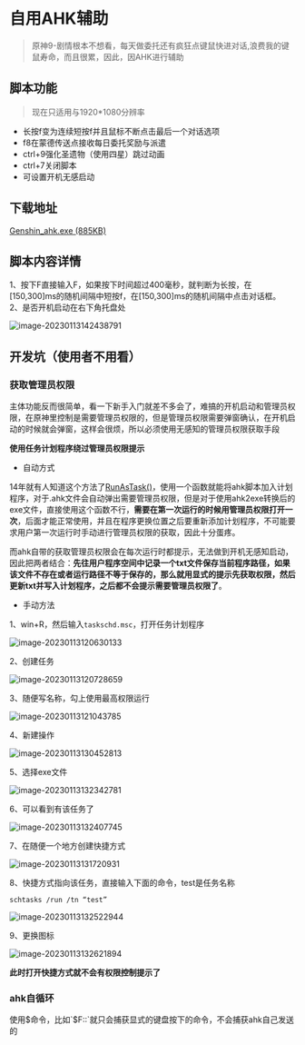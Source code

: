# 自用AHK辅助
> 原神9-剧情根本不想看，每天做委托还有疯狂点键鼠快进对话,浪费我的键鼠寿命，而且很累，因此，因AHK进行辅助
## 脚本功能
> 现在只适用与1920*1080分辨率
* 长按f变为连续短按f并且鼠标不断点击最后一个对话选项
* f8在蒙德传送点接收每日委托奖励与派遣
* ctrl+9强化圣遗物（使用四星）跳过动画
* ctrl+7关闭脚本
* 可设置开机无感启动
## 下载地址
[Genshin_ahk.exe (885KB)](https://github.com/799034552/my_ahk/releases/download/v1.0/Genshin_ahk.exe)
## 脚本内容详情
1、按下F直接输入F，如果按下时间超过400毫秒，就判断为长按，在[150,300]ms的随机间隔中短按f，在[150,300]ms的随机间隔中点击对话框。
2、是否开机启动在右下角托盘处

![image-20230113142438791](Readme.assets/image-20230113142438791.png)


## 开发坑（使用者不用看）
### 获取管理员权限
主体功能反而很简单，看一下新手入门就差不多会了，难搞的开机启动和管理员权限，在原神里控制是需要管理员权限的，但是管理员权限需要弹窗确认，在开机启动的时候就会弹窗，这样会很烦，所以必须使用无感知的管理员权限获取手段

**使用任务计划程序绕过管理员权限提示**

* 自动方式

14年就有人知道这个方法了[RunAsTask()](https://www.autohotkey.com/boards/viewtopic.php?t=4334)，使用一个函数就能将ahk脚本加入计划程序，对于.ahk文件会自动弹出需要管理员权限，但是对于使用ahk2exe转换后的exe文件，直接使用这个函数不行，**需要在第一次运行的时候用管理员权限打开一次**，后面才能正常使用，并且在程序更换位置之后要重新添加计划程序，不可能要求用户第一次运行时手动进行管理员权限的获取，因此十分蛋疼。

而ahk自带的获取管理员权限会在每次运行时都提示，无法做到开机无感知启动，因此把两者结合：**先往用户程序空间中记录一个txt文件保存当前程序路径，如果该文件不存在或者运行路径不等于保存的，那么就用显式的提示先获取权限，然后更新txt并写入计划程序，之后都不会提示需要管理员权限了**。

* 手动方法

1、win+R，然后输入`taskschd.msc`，打开任务计划程序

![image-20230113120630133](Readme.assets/image-20230113120630133.png)



2、创建任务

![image-20230113120728659](Readme.assets/image-20230113120728659.png)

3、随便写名称，勾上使用最高权限运行

![image-20230113121043785](Readme.assets/image-20230113121043785.png)

4、新建操作

![image-20230113130452813](Readme.assets/image-20230113130452813.png)

5、选择exe文件

![image-20230113132342781](Readme.assets/image-20230113132342781.png)

6、可以看到有该任务了

![image-20230113132407745](Readme.assets/image-20230113132407745.png)

7、在随便一个地方创建快捷方式

![image-20230113131720931](Readme.assets/image-20230113131720931.png)

8、快捷方式指向该任务，直接输入下面的命令，test是任务名称

`schtasks /run /tn “test”`

![image-20230113132522944](Readme.assets/image-20230113132522944.png)

9、更换图标

![image-20230113132621894](Readme.assets/image-20230113132621894.png)

**此时打开快捷方式就不会有权限控制提示了**

### ahk自循环

使用$命令，比如`$F::`就只会捕获显式的键盘按下的命令，不会捕获ahk自己发送的


